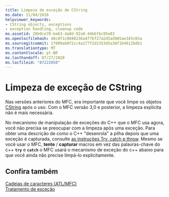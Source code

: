 ```yaml
---
title: Limpeza de exceção de CString
ms.date: 11/04/2016
helpviewer_keywords:
- CString objects, exceptions
- exception handling, cleanup code
ms.assetid: 28b9ce70-be63-4a0d-92a8-44bbfbc95e83
ms.openlocfilehash: 48c8f1c0040236a4f7bf27a2d5ad985ae343c03a
ms.sourcegitcommit: 1f009ab0f2cc4a177f2d1353d5a38f164612bdb1
ms.translationtype: MT
ms.contentlocale: pt-BR
ms.lasthandoff: 07/27/2020
ms.locfileid: "87222050"
---
```

# <a name="cstring-exception-cleanup"></a>Limpeza de exceção de CString

Nas versões anteriores do MFC, era importante que você limpe os objetos [CString](../atl-mfc-shared/reference/cstringt-class.md) após o uso. Com o MFC versão 3,0 e posterior, a limpeza explícita não é mais necessária.

No mecanismo de manipulação de exceções do C++ que o MFC usa agora, você não precisa se preocupar com a limpeza após uma exceção. Para obter uma descrição de como o C++ "desenrola" a pilha depois que uma exceção é capturada, consulte [as instruções Try, catch e throw](../cpp/try-throw-and-catch-statements-cpp.md). Mesmo se você usar o MFC, **tente** / **capturar** macros em vez das palavras-chave do c++ **`try`** e **`catch`** o MFC usará o mecanismo de exceção do c++ abaixo para que você ainda não precise limpá-lo explicitamente.

## <a name="see-also"></a>Confira também

[Cadeias de caracteres (ATL/MFC)](../atl-mfc-shared/strings-atl-mfc.md)<br/>
[Tratamento de exceção](../mfc/exception-handling-in-mfc.md)
